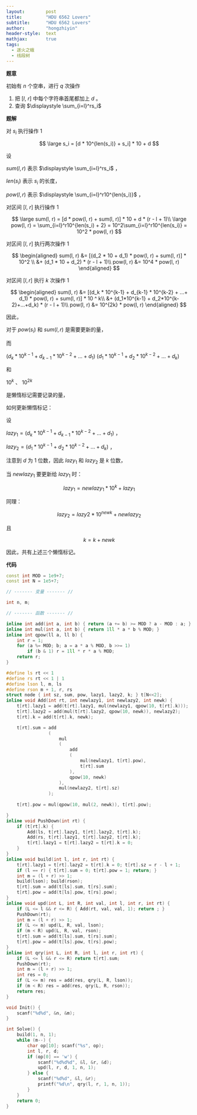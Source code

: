 ```yaml
---
layout:        post
title:         "HDU 6562 Lovers"
subtitle:      "HDU 6562 Lovers"
author:        "hongzhiyin"
header-style:  text
mathjax:       true
tags:
  - 逐火之蛾
  - 线段树
---
```


**题意**

初始有 $n$ 个空串，进行 $q$ 次操作

1. 把 $[l,\ r]$ 中每个字符串首尾都加上 $d$ 。
2. 查询 $\displaystyle \sum_{i=l}^rs_i$

**题解**

对 $s_i$ 执行操作 $1$ 

$$
\large s_i = [d * 10^{len(s_i)} + s_i] * 10 + d
$$

设

$sum(l, r)$ 表示 $\displaystyle \sum_{i=l}^rs_i$ ，

$len(s_i)$ 表示 $s_i$ 的长度，

$pow(l, r)$ 表示 $\displaystyle \sum_{i=l}^r10^{len(s_i)}$ ，

对区间 $[l,\ r]$ 执行操作 $1$ 

$$
\large sum(l, r) = [d * pow(l, r) + sum(l, r)] * 10 + d * (r - l + 1)\\
\large pow(l, r) = \sum_{i=l}^r10^{len(s_i) + 2} = 10^2\sum_{i=l}^r10^{len(s_i)} = 10^2 * pow(l, r)
$$

对区间 $[l,\ r]$ 执行两次操作 $1$

$$
\begin{aligned}
sum(l, r) &= [(d_2 * 10 + d_1) * pow(l, r) + sum(l, r)] * 10^2 \\
&+ (d_1 * 10 + d_2) * (r - l + 1)\\
pow(l, r) &= 10^4 * pow(l, r)
\end{aligned}
$$

对区间 $[l, r]$ 执行 $k$ 次操作 $1$

$$
\begin{aligned}
sum(l, r) &= [(d_k * 10^{k-1} + d_{k-1} * 10^{k-2} + ...+ d_1) * pow(l, r) + sum(l, r)] * 10 ^ k\\
&+ (d_1*10^{k-1} + d_2*10^{k-2}+...+d_k) * (r - l + 1)\\
pow(l, r) &= 10^{2k} * pow(l, r)
\end{aligned}
$$

因此，

对于 $pow(s_i)$ 和 $sum(l, r)$ 是需要更新的量，

而

$(d_k * 10^{k-1} + d_{k-1} * 10^{k-2} + ...+ d_1)$ 
$(d_1*10^{k-1} + d_2*10^{k-2}+...+d_k)$

和

$10^k$ 、 $10^{2k}$ 

是懒惰标记需要记录的量，

如何更新懒惰标记：

设

$lazy_1 = (d_k * 10^{k-1} + d_{k-1} * 10^{k-2} + ...+ d_1)$ ，

$lazy_2 = (d_1*10^{k-1} + d_2*10^{k-2}+...+d_k)$ ，

注意到 $d$ 为 $1$ 位数，因此 $lazy_1$ 和 $lazy_2$ 是 $k$ 位数，

当 $newlazy_1$ 要更新给 $lazy_1$ 时：

$$
lazy_1 = newlazy_1 * 10 ^ k + lazy_1
$$

同理：

$$
lazy_2 = lazy2 * 10 ^ {newk} + newlazy_2
$$

且

$$
k = k + newk
$$

因此，共有上述三个懒惰标记。



**代码**

```c++
const int MOD = 1e9+7;
const int N = 1e5+7;

// ------- 变量 ------- //

int n, m;

// ------- 函数 ------- //

inline int add(int a, int b) { return (a += b) >= MOD ? a - MOD : a; }
inline int mul(int a, int b) { return 1ll * a * b % MOD; }
inline int qpow(ll a, ll b) {
    int r = 1;
    for (a %= MOD; b; a = a * a % MOD, b >>= 1)
        if (b & 1) r = 1ll * r * a % MOD;
    return r;
}

#define ls rt << 1
#define rs rt << 1 | 1
#define lson l, m, ls
#define rson m + 1, r, rs
struct node { int sz, sum, pow, lazy1, lazy2, k; } t[N<<2];
inline void Add(int rt, int newlazy1, int newlazy2, int newk) {
    t[rt].lazy1 = add(t[rt].lazy1, mul(newlazy1, qpow(10, t[rt].k)));
    t[rt].lazy2 = add(mul(t[rt].lazy2, qpow(10, newk)), newlazy2);
    t[rt].k = add(t[rt].k, newk);

    t[rt].sum = add
                (
                    mul
                    (
                        add
                        (
                            mul(newlazy1, t[rt].pow),
                            t[rt].sum
                        ),
                        qpow(10, newk)
                    ), 
                    mul(newlazy2, t[rt].sz)
                );
    
    t[rt].pow = mul(qpow(10, mul(2, newk)), t[rt].pow);

}
inline void PushDown(int rt) {
    if (t[rt].k) {
        Add(ls, t[rt].lazy1, t[rt].lazy2, t[rt].k);
        Add(rs, t[rt].lazy1, t[rt].lazy2, t[rt].k);
        t[rt].lazy1 = t[rt].lazy2 = t[rt].k = 0;
    }
}
inline void build(int l, int r, int rt) {
    t[rt].lazy1 = t[rt].lazy2 = t[rt].k = 0; t[rt].sz = r - l + 1;
    if (l == r) { t[rt].sum = 0; t[rt].pow = 1; return; }
    int m = (l + r) >> 1;
    build(lson); build(rson);
    t[rt].sum = add(t[ls].sum, t[rs].sum);
    t[rt].pow = add(t[ls].pow, t[rs].pow);
}
inline void upd(int L, int R, int val, int l, int r, int rt) {
    if (L <= l && r <= R) { Add(rt, val, val, 1); return ; }
    PushDown(rt);
    int m = (l + r) >> 1;
    if (L <= m) upd(L, R, val, lson);
    if (m < R) upd(L, R, val, rson);
    t[rt].sum = add(t[ls].sum, t[rs].sum);
    t[rt].pow = add(t[ls].pow, t[rs].pow);
}
inline int qry(int L, int R, int l, int r, int rt) {
    if (L <= l && r <= R) return t[rt].sum;
    PushDown(rt);
    int m = (l + r) >> 1;
    int res = 0;
    if (L <= m) res = add(res, qry(L, R, lson));
    if (m < R) res = add(res, qry(L, R, rson));
    return res;
}

void Init() {
    scanf("%d%d", &n, &m);
}

int Solve() {
    build(1, n, 1);
    while (m--) {
        char op[10]; scanf("%s", op);
        int l, r, d;
        if (op[0] == 'w') {
            scanf("%d%d%d", &l, &r, &d);
            upd(l, r, d, 1, n, 1);
        } else {
            scanf("%d%d", &l, &r);
            printf("%d\n", qry(l, r, 1, n, 1));
        }
    }
    return 0;
}
```

